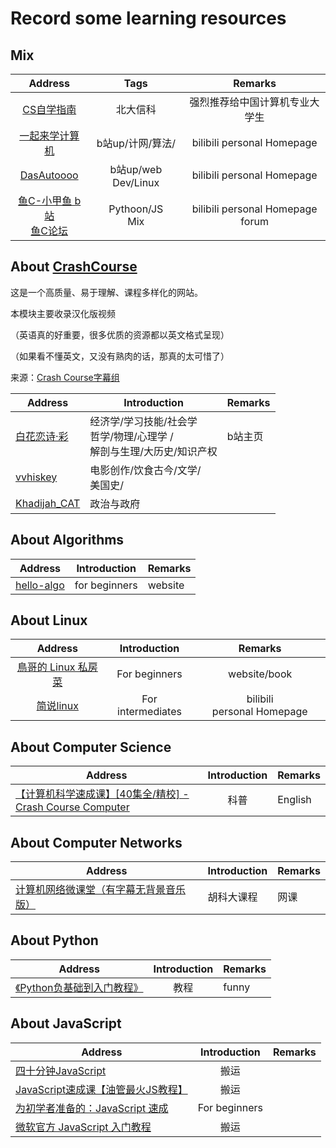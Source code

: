# Record some learning resources

## Mix

|                                         Address                                         |        Tags        |                Remarks                |
| :--------------------------------------------------------------------------------------: | :-----------------: | :------------------------------------: |
|                              [CS自学指南](https://csdiy.wiki/)                              |      北大信科      |     强烈推荐给中国计算机专业大学生     |
|         [一起来学计算机](https://space.bilibili.com/401424048 "b站up 一起来学计算机")         |  b站up/计网/算法/  |      bilibili personal Homepage      |
|                      [DasAutoooo](https://space.bilibili.com/88270259)                      | b站up/web Dev/Linux |      bilibili personal Homepage      |
| [鱼C-小甲鱼 b站](https://space.bilibili.com/314076440) <br />[鱼C论坛 ](https://fishc.com.cn/) | Pythoon/JS<br />Mix | bilibili personal Homepage<br />forum |



## About  [CrashCourse](https://thecrashcourse.com/)

这是一个高质量、易于理解、课程多样化的网站。

本模块主要收录汉化版视频

（英语真的好重要，很多优质的资源都以英文格式呈现）

（如果看不懂英文，又没有熟肉的话，那真的太可惜了）

来源：[Crash Course字幕组](https://www.bilibili.com/read/cv1898712/ "点击跳转")

| Address                                           | Introduction                                                                    | Remarks |
| ------------------------------------------------- | ------------------------------------------------------------------------------- | ------- |
| [白花恋诗·彩](https://space.bilibili.com/1950746/#) | 经济学/学习技能/社会学<br />哲学/物理/心理学 /<br />解剖与生理/大历史/知识产权 | b站主页 |
| [vvhiskey](https://space.bilibili.com/5981968#)      | 电影创作/饮食古今/文学/<br />美国史/                                            |         |
| [Khadijah_CAT](https://space.bilibili.com/13104482)  | 政治与政府                                                                      |         |



## About  Algorithms

| Address                                         | Introduction  | Remarks |
| ----------------------------------------------- | ------------- | ------- |
| [hello-algo](https://www.hello-algo.com/ "hello算法") | for beginners | website |



## About Linux

|                            Address                            |   Introduction   |           Remarks           |
| :-----------------------------------------------------------: | :---------------: | :-------------------------: |
| [鳥哥的 Linux 私房菜](https://linux.vbird.org/ "鸟哥的Linux私房菜") |   For beginners   |        website/book        |
|        [简说linux](https://space.bilibili.com/646178510)        | For intermediates | bilibili personal Homepage |



## About Computer Science

| Address                                                                                                | Introduction | Remarks |
| ------------------------------------------------------------------------------------------------------ | :----------: | ------- |
| [【计算机科学速成课】[40集全/精校] - Crash Course Computer](https://www.bilibili.com/video/BV1EW411u7th/) |     科普     | English |



## About Computer Networks

| Address                                                                                                                        | Introduction | Remarks |
| ------------------------------------------------------------------------------------------------------------------------------ | ------------ | ------- |
| [计算机网络微课堂（有字幕无背景音乐版）](https://www.bilibili.com/video/BV1c4411d7jb/?vd_source=e58d05999349fc41f024920a537bf097) | 胡科大课程   | 网课    |



## About Python

| Address                                                                                                            | Introduction | Remarks |
| ------------------------------------------------------------------------------------------------------------------ | :----------: | ------- |
| [《Python负基础到入门教程》](https://www.bilibili.com/video/BV1et411b76c/?vd_source=e58d05999349fc41f024920a537bf097) |     教程     | funny   |



## About JavaScript

| Address                                                                                                                                                        | Introduction | Remarks |
| -------------------------------------------------------------------------------------------------------------------------------------------------------------- | :-----------: | ------- |
| [四十分钟JavaScript](https://www.bilibili.com/video/BV15L4y1a7or/?spm_id_from=..search-card.all.click&vd_source=e58d05999349fc41f024920a537bf097)                 |     搬运     |         |
| [JavaScript速成课【油管最火JS教程】](https://www.bilibili.com/video/BV1jE411T7ya/?spm_id_from=..search-card.all.click&vd_source=e58d05999349fc41f024920a537bf097) |     搬运     |         |
| [为初学者准备的：JavaScript 速成](https://www.bilibili.com/video/BV1Jt411D7j6/?spm_id_from=..search-card.all.click&vd_source=e58d05999349fc41f024920a537bf097)    | For beginners |         |
| [微软官方 JavaScript 入门教程](https://www.bilibili.com/video/BV18a4y1L7kD/?spm_id_from=..search-card.all.click&vd_source=e58d05999349fc41f024920a537bf097)       |     搬运     |         |
